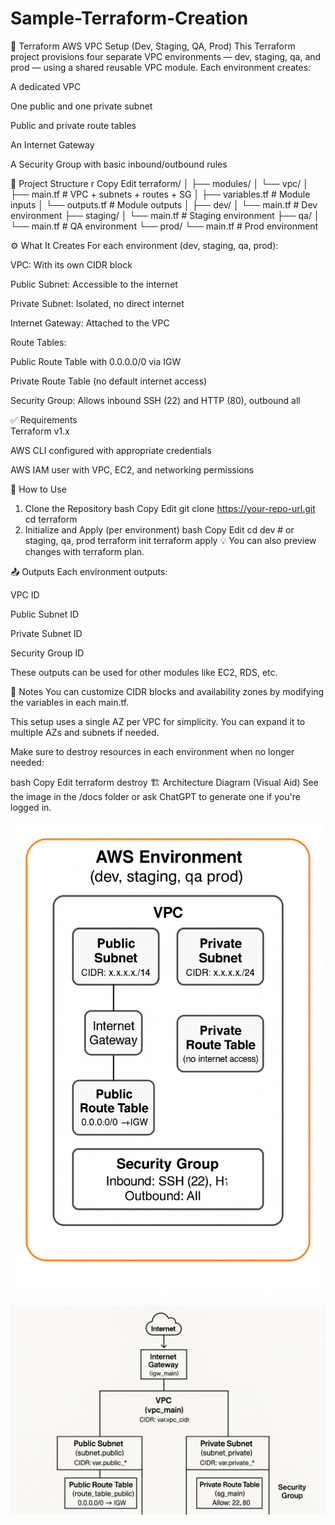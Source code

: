 # Sample-Terraform-Creation

📘 Terraform AWS VPC Setup (Dev, Staging, QA, Prod)
This Terraform project provisions four separate VPC environments — dev, staging, qa, and prod — using a shared reusable VPC module. Each environment creates:

A dedicated VPC

One public and one private subnet

Public and private route tables

An Internet Gateway

A Security Group with basic inbound/outbound rules



📁 Project Structure
r
Copy
Edit
terraform/
│
├── modules/
│   └── vpc/
│       ├── main.tf              # VPC + subnets + routes + SG
│       ├── variables.tf         # Module inputs
│       └── outputs.tf           # Module outputs
│
├── dev/
│   └── main.tf                  # Dev environment
├── staging/
│   └── main.tf                  # Staging environment
├── qa/
│   └── main.tf                  # QA environment
└── prod/
    └── main.tf                  # Prod environment 



⚙️ What It Creates
For each environment (dev, staging, qa, prod):

VPC: With its own CIDR block

Public Subnet: Accessible to the internet

Private Subnet: Isolated, no direct internet

Internet Gateway: Attached to the VPC

Route Tables:

Public Route Table with 0.0.0.0/0 via IGW

Private Route Table (no default internet access)

Security Group: Allows inbound SSH (22) and HTTP (80), outbound all


✅ Requirements  
Terraform v1.x

AWS CLI configured with appropriate credentials

AWS IAM user with VPC, EC2, and networking permissions

🚀 How to Use
1. Clone the Repository
bash
Copy
Edit
git clone https://your-repo-url.git
cd terraform
2. Initialize and Apply (per environment)
bash
Copy
Edit
cd dev       # or staging, qa, prod
terraform init
terraform apply
💡 You can also preview changes with terraform plan.

📤 Outputs
Each environment outputs:

VPC ID

Public Subnet ID

Private Subnet ID

Security Group ID

These outputs can be used for other modules like EC2, RDS, etc.

🧠 Notes
You can customize CIDR blocks and availability zones by modifying the variables in each main.tf.

This setup uses a single AZ per VPC for simplicity. You can expand it to multiple AZs and subnets if needed.

Make sure to destroy resources in each environment when no longer needed:

bash
Copy
Edit
terraform destroy
🏗️ Architecture Diagram (Visual Aid)
See the image in the /docs folder or ask ChatGPT to generate one if you're logged in.


![alt text](ima-1.png)


![alt text](imag.png)





